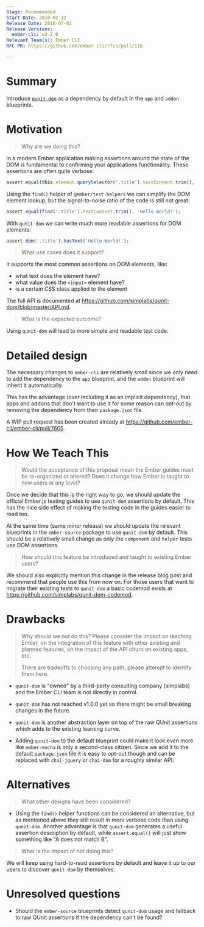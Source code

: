 ```yaml
---
Stage: Recommended
Start Date: 2018-02-12
Release Date: 2018-07-02
Release Versions:
  ember-cli: v3.2.0
Relevant Team(s): Ember CLI
RFC PR: https://github.com/ember-cli/rfcs/pull/116

---
```


# Summary

Introduce [`qunit-dom`] as a dependency by default in the `app` and `addon` blueprints.

[`qunit-dom`]: https://github.com/simplabs/qunit-dom

# Motivation

> Why are we doing this?

In a modern Ember application making assertions around the state of the DOM is
fundamental to confirming your applications functionality. These assertions are
often quite verbose:

```js
assert.equal(this.element.querySelector('.title').textContent.trim(), 'Hello World!');
```

Using the `find()` helper of `@ember/test-helpers` we can simplify the DOM
element lookup, but the signal-to-noise ratio of the code is still not great:

```js
assert.equal(find('.title').textContent.trim(), 'Hello World!');
```

With `qunit-dom` we can write much more readable assertions for DOM elements:

```js
assert.dom('.title').hasText('Hello World!');
```

> What use cases does it support?

It supports the most common assertions on DOM elements, like:

- what text does the element have?
- what value does the `<input>` element have?
- is a certain CSS class applied to the element

The full API is documented at <https://github.com/simplabs/qunit-dom/blob/master/API.md>.

> What is the expected outcome?

Using `qunit-dom` will lead to more simple and readable test code.


# Detailed design

The necessary changes to `ember-cli` are relatively small since we only need
to add the dependency to the `app` blueprint, and the `addon` blueprint will
inherit it automatically.

This has the advantage (over including it as an implicit dependency), that
apps and addons that don't want to use it for some reason can opt-out by
removing the dependency from their `package.json` file.

A WIP pull request has been created already at <https://github.com/ember-cli/ember-cli/pull/7605>.


# How We Teach This

> Would the acceptance of this proposal mean the Ember guides must be
> re-organized or altered? Does it change how Ember is taught to new users
> at any level?

Once we decide that this is the right way to go, we should update the official
Ember.js testing guides to use `qunit-dom` assertions by default. This has the
nice side effect of making the testing code in the guides easier to read too.

At the same time (same minor release) we should update the relevant blueprints
in the `ember-source` package to use `qunit-dom` by default. This should be a
relatively small change as only the `component` and `helper` tests use
DOM assertions.

> How should this feature be introduced and taught to existing Ember
> users?

We should also explicitly mention this change in the release blog post and
recommend that people use this from now on. For those users that want to
migrate their existing tests to `qunit-dom` a basic codemod exists at
<https://github.com/simplabs/qunit-dom-codemod>.


# Drawbacks

> Why should we *not* do this? Please consider the impact on teaching Ember,
> on the integration of this feature with other existing and planned features,
> on the impact of the API churn on existing apps, etc.
>
> There are tradeoffs to choosing any path, please attempt to identify them here.

- `qunit-dom` is "owned" by a third-party consulting company (simplabs) and
  the Ember CLI team is not directly in control.

- `qunit-dom` has not reached v1.0.0 yet so there might be small breaking
  changes in the future.

- `qunit-dom` is another abstraction layer on top of the raw QUnit assertions
  which adds to the existing learning curve.

- Adding `qunit-dom` to the default blueprint could make it look even more like
  `ember-mocha` is only a second-class citizen. Since we add it to the default
  `package.json` file it is easy to opt-out though and can be replaced with
  `chai-jquery` or `chai-dom` for a roughly similar API.


# Alternatives

> What other designs have been considered?

- Using the `find()` helper functions can be considered an alternative, but
  as mentioned above they still result in more verbose code than using
  `qunit-dom`. Another advantage is that `qunit-dom` generates a useful
  assertion description by default, while `assert.equal()` will just show
  something like "A does not match B".

> What is the impact of not doing this?

We will keep using hard-to-read assertions by default and leave it up to our
users to discover `qunit-dom` by themselves.


# Unresolved questions

- Should the `ember-source` blueprints detect `qunit-dom` usage and fallback
  to raw QUnit assertions if the dependency can't be found?
